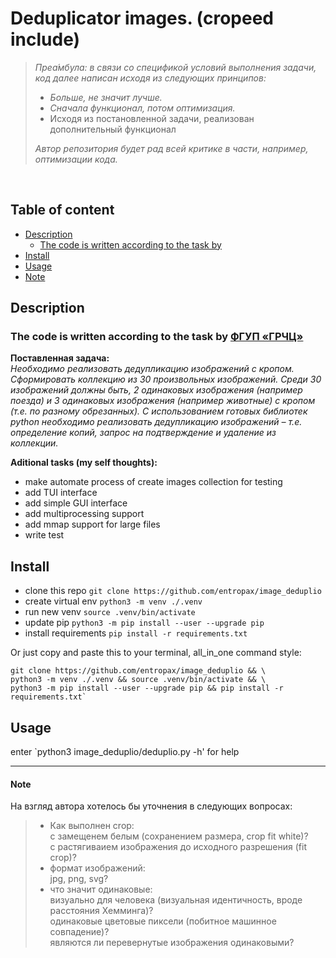 <h1> Deduplicator images. (cropeed include) </h1>

>*Преа́мбула: в связи со спецификой условий выполнения задачи, код далее написан исходя из  следующих принципов:*
>   - *Больше, не значит лучше.*
>   - *Сначала функционал, потом оптимизация.*
>   - Исходя из постановленной задачи, реализован дополнительный функционал<br>
>
>*Автор репозитория будет рад всей критике в части, например, оптимизации кода.*

<br>
<h2>Table of content</h2>

<!-- [_TOC_] -->
- [Description](#description)
  - [The code is written according to the task by](#description)
- [Install](#install)
- [Usage](#usage)
- [Note](#note)

## Description
### The code is written according to the task by [ФГУП «ГРЧЦ»](https://grfc.ru/grfc/)
**Поставленная задача:**
<br>
*Необходимо реализовать дедупликацию изображений с кропом. Сформировать коллекцию из 30 произвольных изображений.
Среди 30 изображений должны быть, 2 одинаковых изображения (например поезда) и 3 одинаковых изображения (например животные) с кропом (т.е. по разному обрезанных).
С использованием готовых библиотек python необходимо реализовать дедупликацию изображений – т.е. определение копий, запрос на подтверждение и удаление из коллекции.*

**Aditional tasks (my self thoughts):**
* make automate process of create images collection for testing
* add TUI interface
* add simple GUI interface
* add multiprocessing support
* add mmap support for large files
* write test


## Install ##
* clone this repo `git clone https://github.com/entropax/image_deduplio`
* create virtual env `python3 -m venv ./.venv`
* run new venv `source .venv/bin/activate`
* update pip `python3 -m pip install --user --upgrade pip`
* install requirements `pip install -r requirements.txt`

Or just copy and paste this to your terminal, all_in_one command style:
```shell
git clone https://github.com/entropax/image_deduplio && \
python3 -m venv ./.venv && source .venv/bin/activate && \
python3 -m pip install --user --upgrade pip && pip install -r requirements.txt`
```
## Usage ##
enter `python3 image_deduplio/deduplio.py -h' for help
<!-- > You can also make chmod +x and add to your patch

## for fine cropped image (pattern find)
* openCv with match find TM_CCOEFF_NORMED, after grey sczling
 [exem](http://www.learningaboutelectronics.com/Articles/How-to-match-an-image-embedded-in-another-image-Python-OpenCV.php)
 [deta](https://docs.opencv.org/4.x/df/dfb/group__imgproc__object.html#ga3a7850640f1fe1f58fe91a2d7583695d)
* [Brute-Force Matching with SIFT](https://docs.opencv.org/3.4/dc/dc3/tutorial_py_matcher.html)
* using PIL PIXEL BY PIXEL aftergreyscaling
* using p-hash and hamming with pixel by pixel
## for equal image
* p-hash with hamming distance [soue](https://pypi.org/project/ImageHash/)
* average hash?
* https://pypi.org/project/SSIM-PIL/
* piLoow with hash and hammin [ex](https://stackoverflow.com/questions/71514124/find-near-duplicate-and-faked-images)
* тупо по хешу
* по пикселям
* Average hashing (AHash)

### Особенности реализации
-->
---------------
#### Note
На взгляд автора хотелось бы уточнения в следующих вопросах:
> * Как выполнен crop:<br>
с замещенем белым (сохранением размера, crop fit white)?<br>
c растягиваием изображения до исходного разрешения (fit crop)?
> * формат изображений:<br>
  jpg, png, svg?
> * что значит одинаковые:<br>
  визуально для человека (визуальная идентичность, вроде расстояния Хемминга)?<br>
  одинаковые цветовые пиксели (побитное машинное совпадение)?<br>
  являются ли перевернутые изображения одинаковыми?<br>
